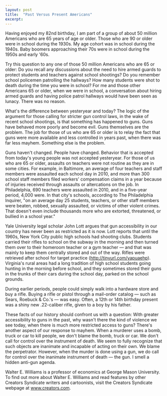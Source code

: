 ```yaml
---
layout: post
title:  "Past Versus Present Americans"
excerpt:
---
```




Having enjoyed my 82nd birthday, I am part of a group of about 50 million Americans who are 65 years of age or older. Those who are 90 or older were in school during the 1930s. My age cohort was in school during the 1940s. Baby boomers approaching their 70s were in school during the 1950s and early '60s.

Try this question to any one of those 50 million Americans who are 65 or older: Do you recall any discussions about the need to hire armed guards to protect students and teachers against school shootings? Do you remember school policemen patrolling the hallways? How many students were shot to death during the time you were in school? For me and those other Americans 65 or older, when we were in school, a conversation about hiring armed guards and having police patrol hallways would have been seen as lunacy. There was no reason.

What's the difference between yesteryear and today? The logic of the argument for those calling for stricter gun control laws, in the wake of recent school shootings, is that something has happened to guns. Guns have behaved more poorly and become evil. Guns themselves are the problem. The job for those of us who are 65 or older is to relay the fact that guns were more available and less controlled in years past, when there was far less mayhem. Something else is the problem.

Guns haven't changed. People have changed. Behavior that is accepted from today's young people was not accepted yesteryear. For those of us who are 65 or older, assaults on teachers were not routine as they are in some cities. For example, in Baltimore, an average of four teachers and staff members were assaulted each school day in 2010, and more than 300 school staff members filed workers' compensation claims in a year because of injuries received through assaults or altercations on the job. In Philadelphia, 690 teachers were assaulted in 2010, and in a five-year period, 4,000 were. In that city's schools, according to The Philadelphia Inquirer, "on an average day 25 students, teachers, or other staff members were beaten, robbed, sexually assaulted, or victims of other violent crimes. That doesn't even include thousands more who are extorted, threatened, or bullied in a school year."

Yale University legal scholar John Lott argues that gun accessibility in our country has never been as restricted as it is now. Lott reports that until the 1960s, New York City public high schools had shooting clubs. Students carried their rifles to school on the subway in the morning and then turned them over to their homeroom teacher or a gym teacher — and that was mainly to keep them centrally stored and out of the way. Rifles were retrieved after school for target practice (http://tinyurl.com/yapuaehp). Virginia's rural areas had a long tradition of high school students going hunting in the morning before school, and they sometimes stored their guns in the trunks of their cars during the school day, parked on the school grounds.



During earlier periods, people could simply walk into a hardware store and buy a rifle. Buying a rifle or pistol through a mail-order catalog — such as Sears, Roebuck & Co.'s — was easy. Often, a 12th or 14th birthday present was a shiny new .22-caliber rifle, given to a boy by his father.

These facts of our history should confront us with a question: With greater accessibility to guns in the past, why wasn't there the kind of violence we see today, when there is much more restricted access to guns? There's another aspect of our response to mayhem. When a murderer uses a bomb, truck or car to kill people, we don't blame the bomb, truck or car. We don't call for control over the instrument of death. We seem to fully recognize that such objects are inanimate and incapable of acting on their own. We blame the perpetrator. However, when the murder is done using a gun, we do call for control over the inanimate instrument of death — the gun. I smell a hidden anti-gun agenda.

Walter E. Williams is a professor of economics at George Mason University. To find out more about Walter E. Williams and read features by other Creators Syndicate writers and cartoonists, visit the Creators Syndicate webpage at www.creators.com.
